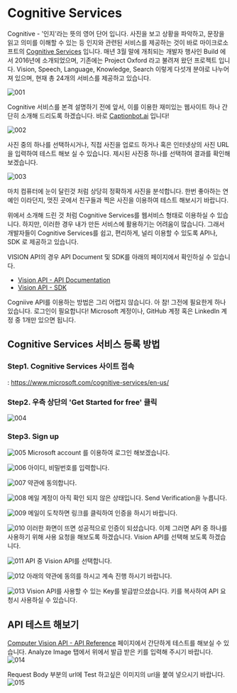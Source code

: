 # Cognitive Services
Cognitive - '인지'라는 뜻의 영어 단어 입니다. 사진을 보고 상황을 파악하고, 문장을 읽고 의미를 이해할 수 있는 등 인지와 관련된 서비스를 제공하는 것이 바로 
마이크로소프트의 [Cognitive Services](https://www.microsoft.com/cognitive-services/en-us/) 입니다. 매년 3월 말에 개최되는 개발자 행사인 Build 에서 2016년에 소개되었으며, 기존에는 Project Oxford 라고 불려져 왔던 프로젝트 입니다. 
Vision, Speech, Language, Knowledge, Search 이렇게 다섯개 분야로 나누어져 있으며, 현재 총 24개의 서비스를 제공하고 있습니다.

![001](./images/cognitive/001.PNG)

Cognitive 서비스를 본격 설명하기 전에 앞서, 이를 이용한 재미있는 웹사이트 하나 간단히 소개해 드리도록 하겠습니다. 
바로 [Captionbot.ai](https://www.captionbot.ai/) 입니다!

![002](./images/cognitive/002.png) 

사진 중의 하나를 선택하시거나, 직접 사진을 업로드 하거나 혹은 인터넷상의 사진 URL을 입력하여 테스트 해보 실 수 있습니다.
제시된 사진중 하나를 선택하여 결과를 확인해 보겠습니다. 

![003](./images/cognitive/003.png) 

마치 컴퓨터에 눈이 달린것 처럼 상당히 정확하게 사진을 분석합니다. 
한번 좋아하는 연예인 이라던지, 멋진 곳에서 친구들과 찍은 사진을 이용하여 테스트 해보시기 바랍니다.

위에서 소개해 드린 것 처럼 Cognitive Services를 웹서비스 형태로 이용하실 수 있습니다.
하지만, 이러한 경우 내가 만든 서비스에 활용하기는 어려움이 많습니다. 
그래서 개발자들이 Cognitive Services를 쉽고, 편리하게, 널리 이용할 수 있도록 API나, SDK 로 제공하고 있습니다. 

VISION API의 경우 API Document 및 SDK를 아래의 페이지에서 확인하실 수 있습니다. 
* [Vision API - API Documentation](https://dev.projectoxford.ai/docs/services/56f91f2d778daf23d8ec6739/operations/56f91f2e778daf14a499e1fa)
* [Vision API - SDK](https://www.microsoft.com/cognitive-services/en-us/SDK-Sample?api=computer%20vision)

Cogniive API를 이용하는 방법은 그리 어렵지 않습니다. 
아 참! 그전에 필요한게 하나 있습니다. 로그인이 필요합니다! 
Microsoft 계정이나, GitHub 계정 혹은 LinkedIn 계정 중 1개만 있으면 됩니다.

## Cognitive Services 서비스 등록 방법

### Step1. Cognitive Services 사이트 접속
: https://www.microsoft.com/cognitive-services/en-us/

### Step2. 우측 상단의 'Get Started for free' 클릭
![004](./images/cognitive/004.png)  

### Step3. Sign up
![005](./images/cognitive/005.png) 
Microsoft account 를 이용하여 로그인 해보겠습니다. 

![006](./images/cognitive/006.png) 
아이디, 비밀번호를 입력합니다.

![007](./images/cognitive/007.png) 
약관에 동의합니다.

![008](./images/cognitive/008.png) 
메일 계정이 아직 확인 되지 않은 상태입니다. Send Verification을 누릅니다.

![009](./images/cognitive/009.png) 
메일이 도착하면 링크를 클릭하여 인증을 하시기 바랍니다.

![010](./images/cognitive/010.png) 
이러한 화면이 뜨면 성공적으로 인증이 되셨습니다.
이제 그러면 API 중 하나를 사용하기 위해 사용 요청을 해보도록 하겠습니다.
Vision API를 선택해 보도록 하겠습니다. 

![011](./images/cognitive/011.png) 
API 중 Vision API를 선택합니다.

![012](./images/cognitive/012.png) 
아래의 약관에 동의를 하시고 계속 진행 하시기 바랍니다.

![013](./images/cognitive/013.png) 
Vision API를 사용할 수 있는 Key를 발급받으셨습니다. 키를 복사하여 API 요청시 사용하실 수 있습니다. 

## API 테스트 해보기
[Computer Vision API - API Reference](https://dev.projectoxford.ai/docs/services/56f91f2d778daf23d8ec6739/operations/56f91f2e778daf14a499e1fa/console) 페이지에서 간단하게 테스트를 해보실 수 있습니다. 
Analyze Image 탭에서 위에서 발급 받은 키를 입력해 주시기 바랍니다. 
![014](./images/cognitive/014.png) 

Request Body 부분의 url에 Test 하고싶은 이미지의 url을 붙여 넣으시기 바랍니다. 
![015](./images/cognitive/015.png) 












